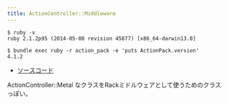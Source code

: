 ```yaml
---
title: ActionController::Middleware
---
```


```
$ ruby -v
ruby 2.1.2p95 (2014-05-08 revision 45877) [x86_64-darwin13.0]
```

```
$ bundle exec ruby -r action_pack -e 'puts ActionPack.version'
4.1.2
```

* [ソースコード](https://github.com/rails/rails/blob/v4.1.2/actionpack/lib/action_controller/middleware.rb)

ActionController::Metal なクラスをRackミドルウェアとして使うためのクラスっぽい。
